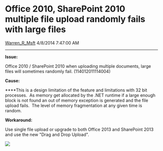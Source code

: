 <div id="page">

# Office 2010, SharePoint 2010 multiple file upload randomly fails with large files

[Warren\_R\_Msft](https://social.msdn.microsoft.com/profile/Warren_R_Msft)
4/8/2014 7:47:00 AM

-----

<div id="content">

**Issue:**

Office 2010 / SharePoint 2010 when uploading multiple documents, large
files will sometimes randomly fail. (114012011114004)

**Cause:**

****This is a design limitation of the feature and limitations with 32
bit processes.  As memory get allocated by the .NET runtime if a large
enough block is not found an out of memory exception is generated and
the file upload fails.  The level of memory fragmentation at any given
time is random.

**Workaround:**

Use single file upload or upgrade to both Office 2013 and SharePoint
2013 and use the new "Drag and Drop Upload".

[![
](media/TNBlogsFS/prod.evol.blogs.technet.com/CommunityServer.Blogs.Components.WeblogFiles/00/00/01/00/97/error.png)](media/TNBlogsFS/prod.evol.blogs.technet.com/CommunityServer.Blogs.Components.WeblogFiles/00/00/01/00/97/error.png)

</div>

</div>
